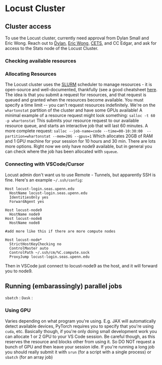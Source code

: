# Locust Cluster
## Cluster access
To use the Locust cluster, currently need approval from Dylan Small and Eric Wong. Reach out to [Dylan](mailto:dsmall@wharton.upenn.edu), [Eric Wong](mailto:exwong@seas.upenn.edu), [CETS](mailto:cets@seas.upenn.edu), and CC Edgar, and ask for access to the Stats node of the Locust Cluster.

### Checking available resources


### Allocating Resources
The Locust cluster uses the [SLURM](https://slurm.schedmd.com) scheduler to manage resources - it is open-source and well-documented, thankfully (see a good cheatsheet [here](https://slurm.schedmd.com/pdfs/summary.pdf). The idea is that you submit a request for resources, and that request is queued and granted when the resources become available. You must specify a time limit -- you can't request resources indefinitely. 
We're on the `whartonstat` partition of the cluster and have some GPUs available!
A minimal example of a resource request might look something:
`salloc -t 60 -p whartonstat`
This submits your resource request to our available resource queue, and starts an interactive job that will last 60 minutes.
A more complete request:
`salloc --job-name=code --time=00-10:30:00  --partition=whartonstat --mem=20G --gpus=1`
Which allocates 20GB of RAM and 1 GPU machine for your session for 10 hours and 30 min. There are lots more options.
Right now we only have node9 available, but in general you can check where the job has been allocated with `squeue`.

### Connecting with VSCode/Cursor
Locust admin don't want us to use Remote - Tunnels, but apparently SSH is fine. Here's an example `~/.ssh/config`:
```
Host locust-login.seas.upenn.edu
  HostName locust-login.seas.upenn.edu
  IdentitiesOnly yes
  ForwardAgent yes

Host locust-node9
  HostName node9
Host locust-node8
  HostName node8

#add more like this if there are more compute nodes

Host locust-node*
  StrictHostKeyChecking no
  ControlMaster auto
  ControlPath ~/.ssh/cm/%C.compute.sock
  ProxyJump locust-login.seas.upenn.edu
```
Then in VSCode just connect to locust-node9 as the host, and it will forward you to node9.

## Running (embarassingly) parallel jobs

`sbatch` :
`Dask` :

### Using GPU
Varies depending on what program you're using. E.g. JAX will automatically detect available devices, PyTorch requires you to specify that you're using `cuda`, etc.
Basically though, if you're only doing small development work you can allocate 1 or 2 GPU to your VS Code session. Be careful though, as this reserves the resource and blocks other from using it. So DO NOT request a bunch of GPU and then leave your session idle. 
If you're running a long job you should really submit it with `srun` (for a script with a single process) or `sbatch` (for an array job)
